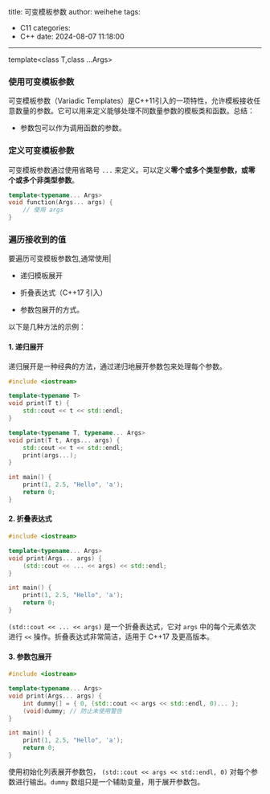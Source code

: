 title: 可变模板参数
author: weihehe
tags:
  - C11
categories:
  - C++
date: 2024-08-07 11:18:00
---

template<class T,class ...Args>

<!--more-->


### 使用可变模板参数

可变模板参数（Variadic Templates）是C++11引入的一项特性，允许模板接收任意数量的参数。它可以用来定义能够处理不同数量参数的模板类和函数。总结：

- 参数包可以作为调用函数的参数。


### 定义可变模板参数

可变模板参数通过使用省略号 `...` 来定义。可以定义**零个或多个类型参数，或零个或多个非类型参数**。

```cpp
template<typename... Args>
void function(Args... args) {
    // 使用 args
}
```

### 遍历接收到的值

要遍历可变模板参数包,通常使用|
- 递归模板展开

- 折叠表达式（C++17 引入）

- 参数包展开的方式。

以下是几种方法的示例：

#### 1. 递归展开

递归展开是一种经典的方法，通过递归地展开参数包来处理每个参数。

```cpp
#include <iostream>

template<typename T>
void print(T t) {
    std::cout << t << std::endl;
}

template<typename T, typename... Args>
void print(T t, Args... args) {
    std::cout << t << std::endl;
    print(args...);
}

int main() {
    print(1, 2.5, "Hello", 'a');
    return 0;
}
```


#### 2. 折叠表达式


```cpp
#include <iostream>

template<typename... Args>
void print(Args... args) {
    (std::cout << ... << args) << std::endl;
}

int main() {
    print(1, 2.5, "Hello", 'a');
    return 0;
}
```

`(std::cout << ... << args)` 是一个折叠表达式，它对 `args` 中的每个元素依次进行 `<<` 操作。折叠表达式非常简洁，适用于 C++17 及更高版本。

#### 3. 参数包展开


```cpp
#include <iostream>

template<typename... Args>
void print(Args... args) {
    int dummy[] = { 0, (std::cout << args << std::endl, 0)... };
    (void)dummy; // 防止未使用警告
}

int main() {
    print(1, 2.5, "Hello", 'a');
    return 0;
}
```

使用初始化列表展开参数包， `(std::cout << args << std::endl, 0)` 对每个参数进行输出。`dummy` 数组只是一个辅助变量，用于展开参数包。

